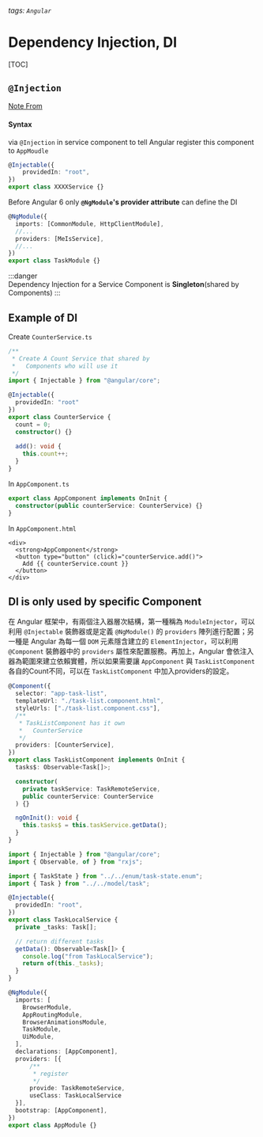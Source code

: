 ###### tags: `Angular`
# Dependency Injection, DI
[TOC]


## `@Injection`

[Note From](https://ithelp.ithome.com.tw/articles/10249405)


#### Syntax
via `@Injection` in service component to tell Angular register this component to `AppMoudle` 
```typescript
@Injectable({
    providedIn: "root",
})
export class XXXXService {}
```

Before Angular 6 only **`@NgModule`'s provider attribute** can define the DI
```typescript
@NgModule({
  imports: [CommonModule, HttpClientModule],
  //...
  providers: [MeIsService],
  //...
})
export class TaskModule {}
```

:::danger  
Dependency Injection for a Service Component is **Singleton**(shared by Components)
:::


## Example of DI

Create `CounterService.ts`
```typescript
/**
 * Create A Count Service that shared by 
 *   Components who will use it
 */
import { Injectable } from "@angular/core";

@Injectable({
  providedIn: "root"
})
export class CounterService {
  count = 0;
  constructor() {}
  
  add(): void {
    this.count++;
  }
}
```

In `AppComponent.ts`
```typescript
export class AppComponent implements OnInit {
  constructor(public counterService: CounterService) {}
}
```

In `AppComponent.html`
```htmlembedded
<div>
  <strong>AppComponent</strong>
  <button type="button" (click)="counterService.add()">
    Add {{ counterService.count }}
  </button>
</div>
```

## DI is only used by specific Component

在 Angular 框架中，有兩個注入器層次結構，第一種稱為 `ModuleInjector`，可以利用 `@Injectable` 裝飾器或是定義 `@NgModule()` 的 `providers` 陣列進行配置；另一種是 Angular 為每一個 `DOM` 元素隱含建立的 `ElementInjector`，可以利用 `@Component` 裝飾器中的 `providers` 屬性來配置服務。再加上，Angular 會依注入器為範圍來建立依賴實體，所以如果需要讓 `AppComponent` 與 `TaskListComponent` 各自的Count不同，可以在 `TaskListComponent` 中加入providers的設定。  

```typescript
@Component({
  selector: "app-task-list",
  templateUrl: "./task-list.component.html",
  styleUrls: ["./task-list.component.css"],
  /**
   * TaskListComponent has it own
   *   CounterService
   */
  providers: [CounterService],
})
export class TaskListComponent implements OnInit {
  tasks$: Observable<Task[]>;

  constructor(
    private taskService: TaskRemoteService,
    public counterService: CounterService
  ) {}

  ngOnInit(): void {
    this.tasks$ = this.taskService.getData();
  }
}
```

```typescript
import { Injectable } from "@angular/core";
import { Observable, of } from "rxjs";

import { TaskState } from "../../enum/task-state.enum";
import { Task } from "../../model/task";

@Injectable({
  providedIn: "root",
})
export class TaskLocalService {
  private _tasks: Task[];

  // return different tasks
  getData(): Observable<Task[]> {
    console.log("from TaskLocalService");
    return of(this._tasks);
  }
}
```

```typescript
@NgModule({
  imports: [
    BrowserModule,
    AppRoutingModule,
    BrowserAnimationsModule,
    TaskModule,
    UiModule,
  ],
  declarations: [AppComponent],
  providers: [{ 
      /**
       * register
       */
      provide: TaskRemoteService, 
      useClass: TaskLocalService 
  }],
  bootstrap: [AppComponent],
})
export class AppModule {}
```